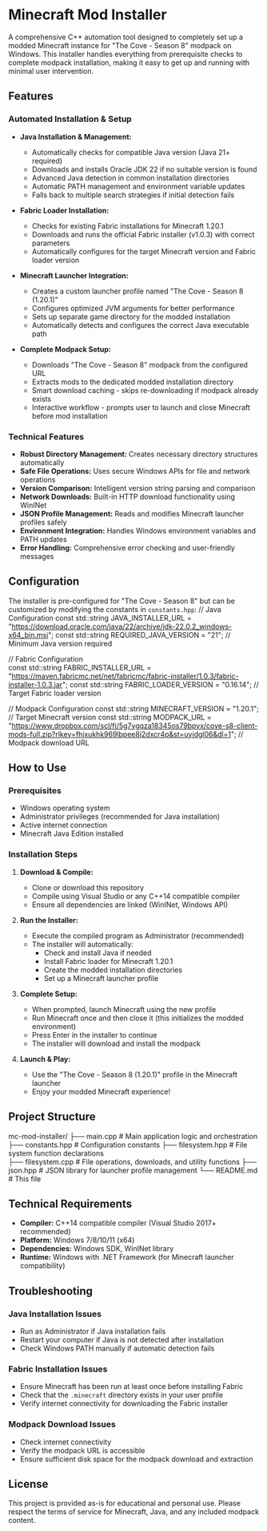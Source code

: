 ﻿# Minecraft Mod Installer

A comprehensive C++ automation tool designed to completely set up a modded Minecraft instance for "The Cove - Season 8" modpack on Windows. This installer handles everything from prerequisite checks to complete modpack installation, making it easy to get up and running with minimal user intervention.

## Features

### Automated Installation & Setup
- **Java Installation & Management:** 
  - Automatically checks for compatible Java version (Java 21+ required)
  - Downloads and installs Oracle JDK 22 if no suitable version is found
  - Advanced Java detection in common installation directories
  - Automatic PATH management and environment variable updates
  - Falls back to multiple search strategies if initial detection fails

- **Fabric Loader Installation:**
  - Checks for existing Fabric installations for Minecraft 1.20.1
  - Downloads and runs the official Fabric installer (v1.0.3) with correct parameters
  - Automatically configures for the target Minecraft version and Fabric loader version

- **Minecraft Launcher Integration:**
  - Creates a custom launcher profile named "The Cove - Season 8 (1.20.1)"
  - Configures optimized JVM arguments for better performance
  - Sets up separate game directory for the modded installation
  - Automatically detects and configures the correct Java executable path

- **Complete Modpack Setup:**
  - Downloads "The Cove - Season 8" modpack from the configured URL
  - Extracts mods to the dedicated modded installation directory
  - Smart download caching - skips re-downloading if modpack already exists
  - Interactive workflow - prompts user to launch and close Minecraft before mod installation

### Technical Features
- **Robust Directory Management:** Creates necessary directory structures automatically
- **Safe File Operations:** Uses secure Windows APIs for file and network operations
- **Version Comparison:** Intelligent version string parsing and comparison
- **Network Downloads:** Built-in HTTP download functionality using WinINet
- **JSON Profile Management:** Reads and modifies Minecraft launcher profiles safely
- **Environment Integration:** Handles Windows environment variables and PATH updates
- **Error Handling:** Comprehensive error checking and user-friendly messages

## Configuration

The installer is pre-configured for "The Cove - Season 8" but can be customized by modifying the constants in `constants.hpp`:
// Java Configuration
const std::string JAVA_INSTALLER_URL = "https://download.oracle.com/java/22/archive/jdk-22.0.2_windows-x64_bin.msi";
const std::string REQUIRED_JAVA_VERSION = "21"; // Minimum Java version required

// Fabric Configuration  
const std::string FABRIC_INSTALLER_URL = "https://maven.fabricmc.net/net/fabricmc/fabric-installer/1.0.3/fabric-installer-1.0.3.jar";
const std::string FABRIC_LOADER_VERSION = "0.16.14"; // Target Fabric loader version

// Modpack Configuration
const std::string MINECRAFT_VERSION = "1.20.1"; // Target Minecraft version
const std::string MODPACK_URL = "https://www.dropbox.com/scl/fi/5g7ygqza18345os79bpvx/cove-s8-client-mods-full.zip?rlkey=fhjxukhk969lbpee8j2dxcr4p&st=uyidgl06&dl=1"; // Modpack download URL
## How to Use

### Prerequisites
- Windows operating system
- Administrator privileges (recommended for Java installation)
- Active internet connection
- Minecraft Java Edition installed

### Installation Steps

1. **Download & Compile:**
   - Clone or download this repository
   - Compile using Visual Studio or any C++14 compatible compiler
   - Ensure all dependencies are linked (WinINet, Windows API)

2. **Run the Installer:**
   - Execute the compiled program as Administrator (recommended)
   - The installer will automatically:
     - Check and install Java if needed
     - Install Fabric loader for Minecraft 1.20.1
     - Create the modded installation directories
     - Set up a Minecraft launcher profile

3. **Complete Setup:**
   - When prompted, launch Minecraft using the new profile
   - Run Minecraft once and then close it (this initializes the modded environment)
   - Press Enter in the installer to continue
   - The installer will download and install the modpack

4. **Launch & Play:**
   - Use the "The Cove - Season 8 (1.20.1)" profile in the Minecraft launcher
   - Enjoy your modded Minecraft experience!

## Project Structure
mc-mod-installer/
├── main.cpp              # Main application logic and orchestration
├── constants.hpp         # Configuration constants
├── filesystem.hpp        # File system function declarations  
├── filesystem.cpp        # File operations, downloads, and utility functions
├── json.hpp              # JSON library for launcher profile management
└── README.md             # This file
## Technical Requirements

- **Compiler:** C++14 compatible compiler (Visual Studio 2017+ recommended)
- **Platform:** Windows 7/8/10/11 (x64)
- **Dependencies:** Windows SDK, WinINet library
- **Runtime:** Windows with .NET Framework (for Minecraft launcher compatibility)

## Troubleshooting

### Java Installation Issues
- Run as Administrator if Java installation fails
- Restart your computer if Java is not detected after installation
- Check Windows PATH manually if automatic detection fails

### Fabric Installation Issues  
- Ensure Minecraft has been run at least once before installing Fabric
- Check that the `.minecraft` directory exists in your user profile
- Verify internet connectivity for downloading the Fabric installer

### Modpack Download Issues
- Check internet connectivity
- Verify the modpack URL is accessible
- Ensure sufficient disk space for the modpack download and extraction

## License

This project is provided as-is for educational and personal use. Please respect the terms of service for Minecraft, Java, and any included modpack content.

